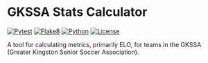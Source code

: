 # GKSSA Stats Calculator
[![Pytest](https://github.com/JoshKouri/GKSSA-Stats-Calculator/actions/workflows/pytest.yml/badge.svg)](https://github.com/JoshKouri/GKSSA-Stats-Calculator/blob/main/.github/workflows/pytest.yml)
[![Flake8](https://github.com/JoshKouri/GKSSA-Stats-Calculator/actions/workflows/Flake8.yml/badge.svg)](https://github.com/JoshKouri/GKSSA-Stats-Calculator/actions/workflows/Flake8.yml)
[![Python](https://img.shields.io/badge/Python-3.11-blue)](https://www.python.org/downloads/release/python-3111/)
[![License](https://img.shields.io/github/License/JoshKouri/GKSSA-Stats-Calculator.svg)](https://github.com/JoshKouri/GKSSA-Stats-Calculator/blob/main/LICENSE)

A tool for calculating metrics, primarily ELO, for teams in the GKSSA (Greater Kingston Senior Soccer Association). 
